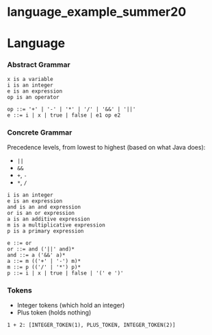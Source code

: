 # language_example_summer20

# Language #

### Abstract Grammar ###

```
x is a variable
i is an integer
e is an expression
op is an operator

op ::= '+' | '-' | '*' | '/' | '&&' | '||'
e ::= i | x | true | false | e1 op e2
```

### Concrete Grammar ###

Precedence levels, from lowest to highest (based on what Java does):

- `||`
- `&&`
- `+`, `-`
- `*`, `/`

```
i is an integer
e is an expression
and is an and expression
or is an or expression
a is an additive expression
m is a multiplicative expression
p is a primary expression

e ::= or
or ::= and ('||' and)*
and ::= a ('&&' a)*
a ::= m (('+' | '-') m)*
m ::= p (('/' | '*') p)*
p ::= i | x | true | false | '(' e ')'
```

### Tokens ###

- Integer tokens (which hold an integer)
- Plus token (holds nothing)

```
1 + 2: [INTEGER_TOKEN(1), PLUS_TOKEN, INTEGER_TOKEN(2)]
```
